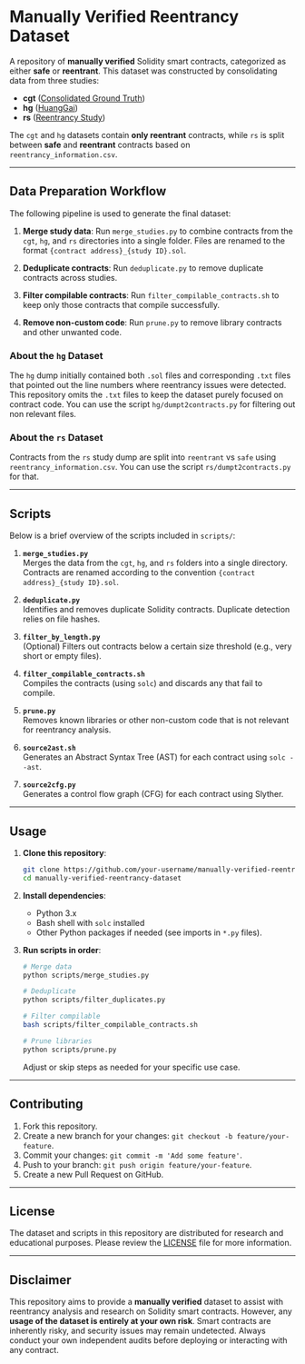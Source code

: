 # Manually Verified Reentrancy Dataset

A repository of **manually verified** Solidity smart contracts, categorized as either **safe** or **reentrant**. This dataset was constructed by consolidating data from three studies:

- **cgt** ([Consolidated Ground Truth](https://github.com/gsalzer/cgt))
- **hg** ([HuangGai](https://github.com/xf97/HuangGai))
- **rs** ([Reentrancy Study](https://github.com/InPlusLab/ReentrancyStudy-Data))

The `cgt` and `hg` datasets contain **only reentrant** contracts, while `rs` is split between **safe** and **reentrant** contracts based on `reentrancy_information.csv`.

---

## Data Preparation Workflow

The following pipeline is used to generate the final dataset:

1. **Merge study data**: Run `merge_studies.py` to combine contracts from the `cgt`, `hg`, and `rs` directories into a single folder. Files are renamed to the format `{contract address}_{study ID}.sol`.

2. **Deduplicate contracts**: Run `deduplicate.py` to remove duplicate contracts across studies.

3. **Filter compilable contracts**: Run `filter_compilable_contracts.sh` to keep only those contracts that compile successfully.

4. **Remove non-custom code**: Run `prune.py` to remove library contracts and other unwanted code.

### About the `hg` Dataset

The `hg` dump initially contained both `.sol` files and corresponding `.txt` files that pointed out the line numbers where reentrancy issues were detected. This repository omits the `.txt` files to keep the dataset purely focused on contract code. You can use the script `hg/dumpt2contracts.py` for filtering out non relevant files.

### About the `rs` Dataset

Contracts from the `rs` study dump are split into `reentrant` vs `safe` using `reentrancy_information.csv`. You can use the script `rs/dumpt2contracts.py` for that.

---

## Scripts

Below is a brief overview of the scripts included in `scripts/`:

1. **`merge_studies.py`**  
   Merges the data from the `cgt`, `hg`, and `rs` folders into a single directory. Contracts are renamed according to the convention `{contract address}_{study ID}.sol`.

2. **`deduplicate.py`**  
   Identifies and removes duplicate Solidity contracts. Duplicate detection relies on file hashes.

3. **`filter_by_length.py`**  
   (Optional) Filters out contracts below a certain size threshold (e.g., very short or empty files).

4. **`filter_compilable_contracts.sh`**  
   Compiles the contracts (using `solc`) and discards any that fail to compile.

5. **`prune.py`**  
   Removes known libraries or other non-custom code that is not relevant for reentrancy analysis.

6. **`source2ast.sh`**  
   Generates an Abstract Syntax Tree (AST) for each contract using `solc --ast`.

7. **`source2cfg.py`**  
   Generates a control flow graph (CFG) for each contract using Slyther.

---

## Usage

1. **Clone this repository**:
   ```bash
   git clone https://github.com/your-username/manually-verified-reentrancy-dataset.git
   cd manually-verified-reentrancy-dataset
   ```
2. **Install dependencies**:
   - Python 3.x
   - Bash shell with `solc` installed
   - Other Python packages if needed (see imports in `*.py` files).

3. **Run scripts in order**:
   ```bash
   # Merge data
   python scripts/merge_studies.py

   # Deduplicate
   python scripts/filter_duplicates.py

   # Filter compilable
   bash scripts/filter_compilable_contracts.sh

   # Prune libraries
   python scripts/prune.py
   ```
   Adjust or skip steps as needed for your specific use case.

---

## Contributing

1. Fork this repository.
2. Create a new branch for your changes: `git checkout -b feature/your-feature`.
3. Commit your changes: `git commit -m 'Add some feature'`.
4. Push to your branch: `git push origin feature/your-feature`.
5. Create a new Pull Request on GitHub.

---

## License

The dataset and scripts in this repository are distributed for research and educational purposes. Please review the [LICENSE](LICENSE) file for more information.

---

## Disclaimer

This repository aims to provide a **manually verified** dataset to assist with reentrancy analysis and research on Solidity smart contracts. However, any **usage of the dataset is entirely at your own risk**. Smart contracts are inherently risky, and security issues may remain undetected. Always conduct your own independent audits before deploying or interacting with any contract.